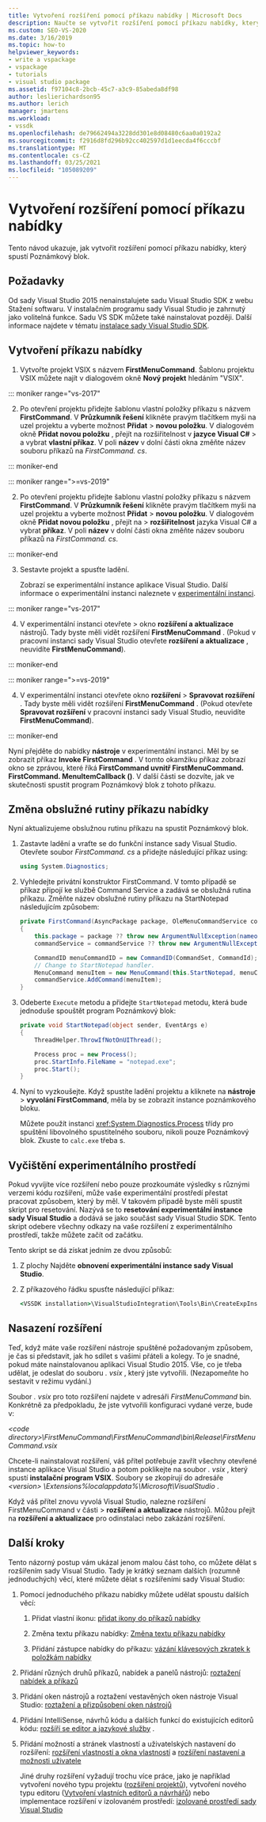 ```yaml
---
title: Vytvoření rozšíření pomocí příkazu nabídky | Microsoft Docs
description: Naučte se vytvořit rozšíření pomocí příkazu nabídky, který spustí Poznámkový blok. Vytvořte příkaz nabídky a pak změňte obslužnou rutinu příkazu nabídky.
ms.custom: SEO-VS-2020
ms.date: 3/16/2019
ms.topic: how-to
helpviewer_keywords:
- write a vspackage
- vspackage
- tutorials
- visual studio package
ms.assetid: f97104c8-2bcb-45c7-a3c9-85abeda8df98
author: leslierichardson95
ms.author: lerich
manager: jmartens
ms.workload:
- vssdk
ms.openlocfilehash: de79662494a3228dd301e8d08480c6aa0a0192a2
ms.sourcegitcommit: f2916d8fd296b92cc402597d1d1eecda4f6cccbf
ms.translationtype: MT
ms.contentlocale: cs-CZ
ms.lasthandoff: 03/25/2021
ms.locfileid: "105089209"
---
```

# <a name="create-an-extension-with-a-menu-command"></a>Vytvoření rozšíření pomocí příkazu nabídky

Tento návod ukazuje, jak vytvořit rozšíření pomocí příkazu nabídky, který spustí Poznámkový blok.

## <a name="prerequisites"></a>Požadavky

Od sady Visual Studio 2015 nenainstalujete sadu Visual Studio SDK z webu Stažení softwaru. V instalačním programu sady Visual Studio je zahrnutý jako volitelná funkce. Sadu VS SDK můžete také nainstalovat později. Další informace najdete v tématu [instalace sady Visual Studio SDK](../extensibility/installing-the-visual-studio-sdk.md).

## <a name="create-a-menu-command"></a>Vytvoření příkazu nabídky

1. Vytvořte projekt VSIX s názvem **FirstMenuCommand**. Šablonu projektu VSIX můžete najít v dialogovém okně **Nový projekt** hledáním "VSIX".

::: moniker range="vs-2017"

2. Po otevření projektu přidejte šablonu vlastní položky příkazu s názvem **FirstCommand**. V **Průzkumník řešení** klikněte pravým tlačítkem myši na uzel projektu a vyberte možnost **Přidat**  >  **novou položku**. V dialogovém okně **Přidat novou položku** , přejít na rozšiřitelnost v **jazyce Visual C#**  >   a vybrat **vlastní příkaz**. V poli **název** v dolní části okna změňte název souboru příkazů na *FirstCommand. cs*.

::: moniker-end

::: moniker range=">=vs-2019"

2. Po otevření projektu přidejte šablonu vlastní položky příkazu s názvem **FirstCommand**. V **Průzkumník řešení** klikněte pravým tlačítkem myši na uzel projektu a vyberte možnost **Přidat**  >  **novou položku**. V dialogovém okně **Přidat novou položku** , přejít na   >  **rozšiřitelnost** jazyka Visual C# a vybrat **příkaz**. V poli **název** v dolní části okna změňte název souboru příkazů na *FirstCommand. cs*.

::: moniker-end

3. Sestavte projekt a spusťte ladění.

    Zobrazí se experimentální instance aplikace Visual Studio. Další informace o experimentální instanci naleznete v [experimentální instanci](../extensibility/the-experimental-instance.md).

::: moniker range="vs-2017"

4. V experimentální instanci otevřete   >  okno **rozšíření a aktualizace** nástrojů. Tady byste měli vidět rozšíření **FirstMenuCommand** . (Pokud v pracovní instanci sady Visual Studio otevřete **rozšíření a aktualizace** , neuvidíte **FirstMenuCommand**).

::: moniker-end

::: moniker range=">=vs-2019"

4. V experimentální instanci otevřete okno **rozšíření**  >  **Spravovat rozšíření** . Tady byste měli vidět rozšíření **FirstMenuCommand** . (Pokud otevřete **Spravovat rozšíření** v pracovní instanci sady Visual Studio, neuvidíte **FirstMenuCommand**).

::: moniker-end

Nyní přejděte do nabídky **nástroje** v experimentální instanci. Měl by se zobrazit příkaz **Invoke FirstCommand** . V tomto okamžiku příkaz zobrazí okno se zprávou, které říká **FirstCommand uvnitř FirstMenuCommand. FirstCommand. MenuItemCallback ()**. V další části se dozvíte, jak ve skutečnosti spustit program Poznámkový blok z tohoto příkazu.

## <a name="change-the-menu-command-handler"></a>Změna obslužné rutiny příkazu nabídky

Nyní aktualizujeme obslužnou rutinu příkazu na spustit Poznámkový blok.

1. Zastavte ladění a vraťte se do funkční instance sady Visual Studio. Otevřete soubor *FirstCommand. cs* a přidejte následující příkaz using:

    ```csharp
    using System.Diagnostics;
    ```

2. Vyhledejte privátní konstruktor FirstCommand. V tomto případě se příkaz připojí ke službě Command Service a zadává se obslužná rutina příkazu. Změňte název obslužné rutiny příkazu na StartNotepad následujícím způsobem:

    ```csharp
    private FirstCommand(AsyncPackage package, OleMenuCommandService commandService)
    {
        this.package = package ?? throw new ArgumentNullException(nameof(package));
        commandService = commandService ?? throw new ArgumentNullException(nameof(commandService));

        CommandID menuCommandID = new CommandID(CommandSet, CommandId);
        // Change to StartNotepad handler.
        MenuCommand menuItem = new MenuCommand(this.StartNotepad, menuCommandID);
        commandService.AddCommand(menuItem);
    }
    ```

3. Odeberte `Execute` metodu a přidejte `StartNotepad` metodu, která bude jednoduše spouštět program Poznámkový blok:

    ```csharp
    private void StartNotepad(object sender, EventArgs e)
    {
        ThreadHelper.ThrowIfNotOnUIThread();

        Process proc = new Process();
        proc.StartInfo.FileName = "notepad.exe";
        proc.Start();
    }
    ```

4. Nyní to vyzkoušejte. Když spustíte ladění projektu a kliknete na **nástroje**  >  **vyvolání FirstCommand**, měla by se zobrazit instance poznámkového bloku.

    Můžete použít instanci <xref:System.Diagnostics.Process> třídy pro spuštění libovolného spustitelného souboru, nikoli pouze Poznámkový blok. Zkuste to `calc.exe` třeba s.

## <a name="clean-up-the-experimental-environment"></a>Vyčištění experimentálního prostředí

Pokud vyvíjíte více rozšíření nebo pouze prozkoumáte výsledky s různými verzemi kódu rozšíření, může vaše experimentální prostředí přestat pracovat způsobem, který by měl. V takovém případě byste měli spustit skript pro resetování. Nazývá se to **resetování experimentální instance sady Visual Studio** a dodává se jako součást sady Visual Studio SDK. Tento skript odebere všechny odkazy na vaše rozšíření z experimentálního prostředí, takže můžete začít od začátku.

Tento skript se dá získat jedním ze dvou způsobů:

1. Z plochy Najděte **obnovení experimentální instance sady Visual Studio**.

2. Z příkazového řádku spusťte následující příkaz:

    ```cmd
    <VSSDK installation>\VisualStudioIntegration\Tools\Bin\CreateExpInstance.exe /Reset /VSInstance=<version> /RootSuffix=Exp && PAUSE

    ```

## <a name="deploy-your-extension"></a>Nasazení rozšíření

Teď, když máte vaše rozšíření nástroje spuštěné požadovaným způsobem, je čas si představit, jak ho sdílet s vašimi přáteli a kolegy. To je snadné, pokud máte nainstalovanou aplikaci Visual Studio 2015. Vše, co je třeba udělat, je odeslat do souboru *. vsix* , který jste vytvořili. (Nezapomeňte ho sestavit v režimu vydání.)

Soubor *. vsix* pro toto rozšíření najdete v adresáři *FirstMenuCommand* bin. Konkrétně za předpokladu, že jste vytvořili konfiguraci vydané verze, bude v:

*\<code directory>\FirstMenuCommand\FirstMenuCommand\bin\Release\FirstMenuCommand.vsix*

Chcete-li nainstalovat rozšíření, váš přítel potřebuje zavřít všechny otevřené instance aplikace Visual Studio a potom poklikejte na soubor *. vsix* , který spustí **instalační program VSIX**. Soubory se zkopírují do adresáře *\<version> \Extensions%localappdata%\Microsoft\VisualStudio* .

Když váš přítel znovu vyvolá Visual Studio, nalezne rozšíření FirstMenuCommand v části   >  **rozšíření a aktualizace** nástrojů. Můžou přejít na **rozšíření a aktualizace** pro odinstalaci nebo zakázání rozšíření.

## <a name="next-steps"></a>Další kroky

Tento názorný postup vám ukázal jenom malou část toho, co můžete dělat s rozšířením sady Visual Studio. Tady je krátký seznam dalších (rozumně jednoduchých) věcí, které můžete dělat s rozšířeními sady Visual Studio:

1. Pomocí jednoduchého příkazu nabídky můžete udělat spoustu dalších věcí:

   1. Přidat vlastní ikonu: [přidat ikony do příkazů nabídky](../extensibility/adding-icons-to-menu-commands.md)

   2. Změna textu příkazu nabídky: [Změna textu příkazu nabídky](../extensibility/changing-the-text-of-a-menu-command.md)

   3. Přidání zástupce nabídky do příkazu: [vázání klávesových zkratek k položkám nabídky](../extensibility/binding-keyboard-shortcuts-to-menu-items.md)

2. Přidání různých druhů příkazů, nabídek a panelů nástrojů: [roztažení nabídek a příkazů](../extensibility/extending-menus-and-commands.md)

3. Přidání oken nástrojů a roztažení vestavěných oken nástroje Visual Studio: [roztažení a přizpůsobení oken nástrojů](../extensibility/extending-and-customizing-tool-windows.md)

4. Přidání IntelliSense, návrhů kódu a dalších funkcí do existujících editorů kódu: [rozšíří se editor a jazykové služby](../extensibility/extending-the-editor-and-language-services.md) .

5. Přidání možností a stránek vlastností a uživatelských nastavení do rozšíření: [rozšíření vlastností a okna vlastností](../extensibility/extending-properties-and-the-property-window.md) a [rozšíření nastavení a možnosti uživatele](../extensibility/extending-user-settings-and-options.md)

   Jiné druhy rozšíření vyžadují trochu více práce, jako je například vytvoření nového typu projektu ([rozšíření projektů](../extensibility/extending-projects.md)), vytvoření nového typu editoru ([Vytvoření vlastních editorů a návrhářů](../extensibility/creating-custom-editors-and-designers.md)) nebo implementace rozšíření v izolovaném prostředí: [izolované prostředí sady Visual Studio](https://visualstudio.microsoft.com/vs/older-downloads/isolated-shell/)
